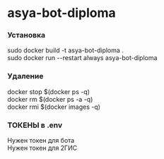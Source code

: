 # asya-bot-diploma

### Установка
sudo docker build -t asya-bot-diploma .  
sudo docker run --restart always asya-bot-diploma

### Удаление
docker stop $(docker ps -q)  
docker rm $(docker ps -a -q)  
docker rmi $(docker images -q)  

### ТОКЕНЫ в .env
Нужен токен для бота  
Нужен токен для 2ГИС  

